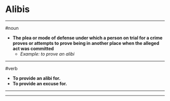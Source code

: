 # Alibis
---
#noun
- **The plea or mode of defense under which a person on trial for a crime proves or attempts to prove being in another place when the alleged act was committed**
	- _Example: to prove an alibi_
---
#verb
- **To provide an alibi for.**
- **To provide an excuse for.**
---
---
